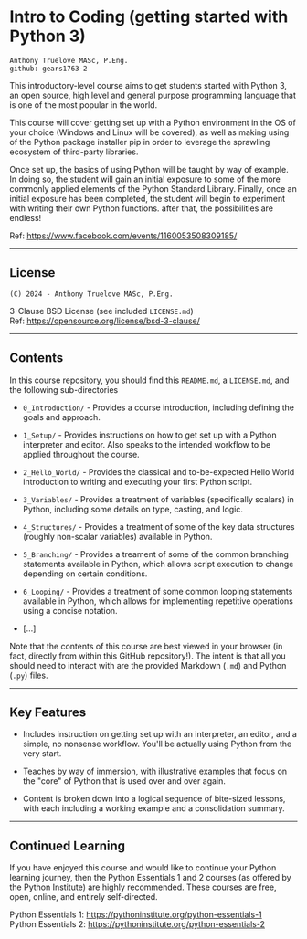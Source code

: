 # Intro to Coding (getting started with Python 3)

    Anthony Truelove MASc, P.Eng.
    github: gears1763-2

This introductory-level course aims to get students started with Python 3, an open
source, high level and general purpose programming language that is one of the most
popular in the world.  

This course will cover getting set up with a Python environment in the OS of your
choice (Windows and Linux will be covered), as well as making using of the Python
package installer pip in order to leverage the sprawling ecosystem of third-party
libraries.  

Once set up, the basics of using Python will be taught by way of example.
In doing so, the student will gain an initial exposure to some of the more commonly
applied elements of the Python Standard Library. Finally, once an initial exposure has
been completed, the student will begin to experiment with writing their own Python
functions. after that, the possibilities are endless!

Ref: <https://www.facebook.com/events/1160053508309185/>

--------


## License

    (C) 2024 - Anthony Truelove MASc, P.Eng.

3-Clause BSD License (see included `LICENSE.md`)  
Ref: <https://opensource.org/license/bsd-3-clause/>

--------


## Contents

In this course repository, you should find this `README.md`, a `LICENSE.md`, and the 
following sub-directories

  * `0_Introduction/` - Provides a course introduction, including defining the goals 
    and approach.
  
  * `1_Setup/` - Provides instructions on how to get set up with a Python interpreter and 
    editor. Also speaks to the intended workflow to be applied throughout the course.
  
  * `2_Hello_World/` - Provides the classical and to-be-expected Hello World introduction
    to writing and executing your first Python script.
  
  * `3_Variables/` - Provides a treatment of variables (specifically scalars) in Python, 
    including some details on type, casting, and logic.
  
  * `4_Structures/` - Provides a treatment of some of the key data structures (roughly
    non-scalar variables) available in Python.
  
  * `5_Branching/` - Provides a treament of some of the common branching statements 
    available in Python, which allows script execution to change depending on certain 
    conditions.
  
  * `6_Looping/` - Provides a treatment of some common looping statements available in 
    Python, which allows for implementing repetitive operations using a concise
    notation.
  
  * [...]

Note that the contents of this course are best viewed in your browser (in fact, directly 
from within this GitHub repository!). The intent is that all you should need to interact
with are the provided Markdown (`.md`) and Python (`.py`) files.

--------


## Key Features

  * Includes instruction on getting set up with an interpreter, an editor, and a simple,
    no nonsense workflow. You'll be actually using Python from the very start.
  
  * Teaches by way of immersion, with illustrative examples that focus on the "core" of 
    Python that is used over and over again.
  
  * Content is broken down into a logical sequence of bite-sized lessons, with each 
    including a working example and a consolidation summary.

--------


## Continued Learning

If you have enjoyed this course and would like to continue your Python learning 
journey, then the Python Essentials 1 and 2 courses (as offered by the Python Institute)
are highly recommended. These courses are free, open, online, and entirely
self-directed.

Python Essentials 1: <https://pythoninstitute.org/python-essentials-1>  
Python Essentials 2: <https://pythoninstitute.org/python-essentials-2>
